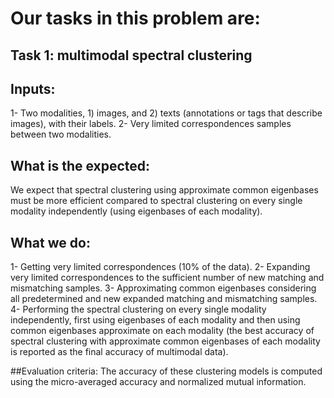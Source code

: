 # Our tasks in this problem are:

## Task 1: multimodal spectral clustering

## Inputs: 
1-	Two modalities, 1) images, and 2) texts (annotations or tags that describe images), with their labels.
2-	Very limited correspondences samples between two modalities.

## What is the expected:
We expect that spectral clustering using approximate common eigenbases must be more efficient compared to spectral clustering on every single modality independently (using eigenbases of each modality).

## What we do:
1- Getting very limited correspondences (10% of the data).
2-	Expanding very limited correspondences to the sufficient number of new matching and mismatching samples.
3-	Approximating common eigenbases considering all predetermined and new expanded matching and mismatching samples.
4-	Performing the spectral clustering on every single modality independently, first using eigenbases of each modality and then using common eigenbases approximate on each modality (the best accuracy of spectral clustering with approximate common eigenbases of each modality is reported as the final accuracy of multimodal data).

##Evaluation criteria:
The accuracy of these clustering models is computed using the micro-averaged accuracy and normalized mutual information.
